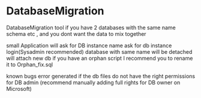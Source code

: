 # DatabaseMigration
DatabaseMigration tool if you have 2 databases with the same name schema etc , and you dont want the data to mix together 

small Application will ask for DB instance name
ask for db instance login(Sysadmin recommended)
database with same name will be detached 
will attach new db 
if you have an orphan script I recommend you to rename it to Orphan_fix.sql

known bugs
error generated if the db files do not have the right permissions for DB admin (recommend manually adding full rights for DB owner on Microsoft)
